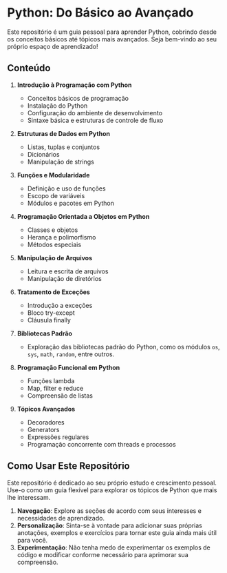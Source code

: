 # Python: Do Básico ao Avançado

Este repositório é um guia pessoal para aprender Python, cobrindo desde os conceitos básicos até tópicos mais avançados. Seja bem-vindo ao seu próprio espaço de aprendizado!

## Conteúdo

1. **Introdução à Programação com Python**
   - Conceitos básicos de programação
   - Instalação do Python
   - Configuração do ambiente de desenvolvimento
   - Sintaxe básica e estruturas de controle de fluxo

2. **Estruturas de Dados em Python**
   - Listas, tuplas e conjuntos
   - Dicionários
   - Manipulação de strings

3. **Funções e Modularidade**
   - Definição e uso de funções
   - Escopo de variáveis
   - Módulos e pacotes em Python

4. **Programação Orientada a Objetos em Python**
   - Classes e objetos
   - Herança e polimorfismo
   - Métodos especiais

5. **Manipulação de Arquivos**
   - Leitura e escrita de arquivos
   - Manipulação de diretórios

6. **Tratamento de Exceções**
   - Introdução a exceções
   - Bloco try-except
   - Cláusula finally

7. **Bibliotecas Padrão**
   - Exploração das bibliotecas padrão do Python, como os módulos `os`, `sys`, `math`, `random`, entre outros.

8. **Programação Funcional em Python**
   - Funções lambda
   - Map, filter e reduce
   - Compreensão de listas

9. **Tópicos Avançados**
   - Decoradores
   - Generators
   - Expressões regulares
   - Programação concorrente com threads e processos

## Como Usar Este Repositório

Este repositório é dedicado ao seu próprio estudo e crescimento pessoal. Use-o como um guia flexível para explorar os tópicos de Python que mais lhe interessam.

1. **Navegação**: Explore as seções de acordo com seus interesses e necessidades de aprendizado.
2. **Personalização**: Sinta-se à vontade para adicionar suas próprias anotações, exemplos e exercícios para tornar este guia ainda mais útil para você.
3. **Experimentação**: Não tenha medo de experimentar os exemplos de código e modificar conforme necessário para aprimorar sua compreensão.

